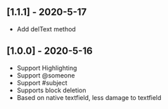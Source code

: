 ## [1.1.1] - 2020-5-17

-   Add delText method

## [1.0.0] - 2020-5-16

-   Support Highlighting
-   Support @someone
-   Support #subject
-   Supports block deletion
-   Based on native textfield, less damage to textfield
